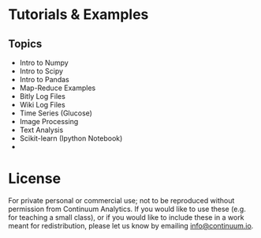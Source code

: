 Tutorials & Examples
====================

Topics
------

*   Intro to Numpy
*   Intro to Scipy
*   Intro to Pandas
*   Map-Reduce Examples
*   Bitly Log Files
*   Wiki Log Files
*   Time Series (Glucose)
*   Image Processing
*   Text Analysis
*   Scikit-learn (Ipython Notebook)
*   

License
=======

For private personal or commercial use; not to be reproduced without 
permission from Continuum Analytics.  If you would like to use these
(e.g. for teaching a small class), or if you would like to include these in
a work meant for redistribution, please let us know by 
emailing info@continuum.io.
